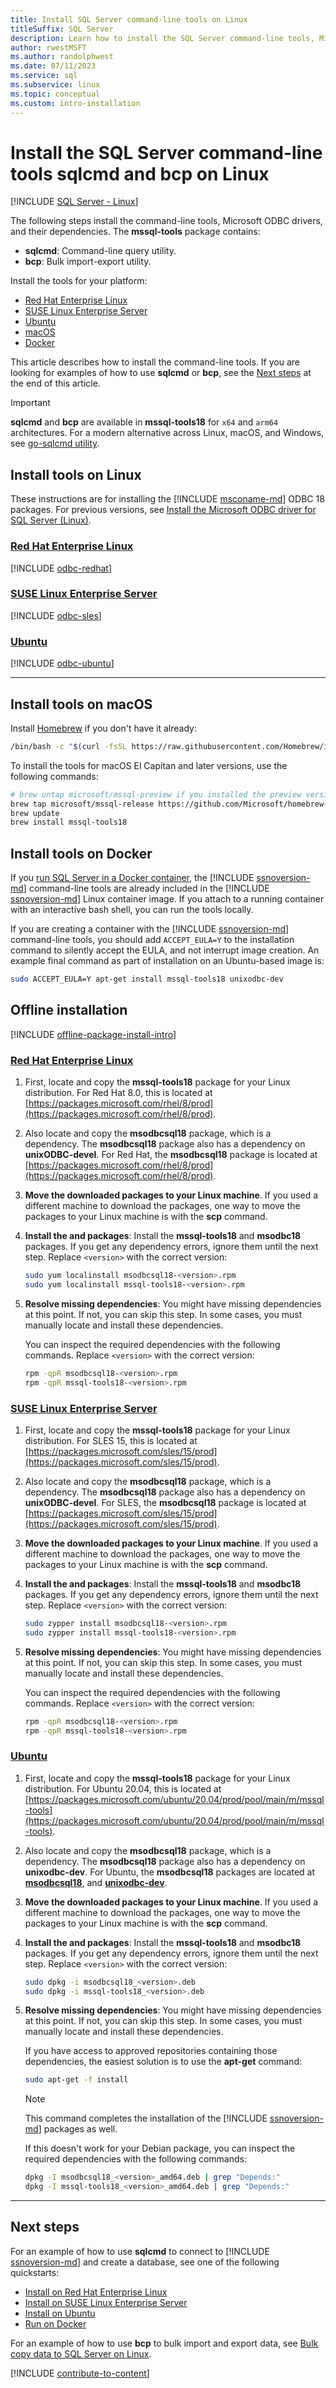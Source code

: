 ```yaml
---
title: Install SQL Server command-line tools on Linux
titleSuffix: SQL Server
description: Learn how to install the SQL Server command-line tools, Microsoft ODBC drivers, and their dependencies on Linux.
author: rwestMSFT
ms.author: randolphwest
ms.date: 07/11/2023
ms.service: sql
ms.subservice: linux
ms.topic: conceptual
ms.custom: intro-installation
---
```

# Install the SQL Server command-line tools sqlcmd and bcp on Linux

[!INCLUDE [SQL Server - Linux](../includes/applies-to-version/sql-linux.md)]

The following steps install the command-line tools, Microsoft ODBC drivers, and their dependencies. The **mssql-tools** package contains:

- **sqlcmd**: Command-line query utility.
- **bcp**: Bulk import-export utility.

Install the tools for your platform:

- [Red Hat Enterprise Linux](?tabs=redhat-install#RHEL)
- [SUSE Linux Enterprise Server](?tabs=sles-install#SLES)
- [Ubuntu](?tabs=ubuntu-install#ubuntu)
- [macOS](#macos)
- [Docker](#docker)

This article describes how to install the command-line tools. If you are looking for examples of how to use **sqlcmd** or **bcp**, see the [Next steps](#next-steps) at the end of this article.

> [!IMPORTANT]  
> **sqlcmd** and **bcp** are available in **mssql-tools18** for `x64` and `arm64` architectures. For a modern alternative across Linux, macOS, and Windows, see [go-sqlcmd utility](../tools/sqlcmd/go-sqlcmd-utility.md).

## Install tools on Linux

These instructions are for installing the [!INCLUDE [msconame-md](../includes/msconame-md.md)] ODBC 18 packages. For previous versions, see [Install the Microsoft ODBC driver for SQL Server (Linux)](../connect/odbc/linux-mac/installing-the-microsoft-odbc-driver-for-sql-server.md).

### [Red Hat Enterprise Linux](#tab/redhat-install)

[!INCLUDE [odbc-redhat](includes/odbc-redhat.md)]

### [SUSE Linux Enterprise Server](#tab/sles-install)

[!INCLUDE [odbc-sles](includes/odbc-sles.md)]

### [Ubuntu](#tab/ubuntu-install)

[!INCLUDE [odbc-ubuntu](includes/odbc-ubuntu.md)]

---

## <a id="macos"></a> Install tools on macOS

Install [Homebrew](https://brew.sh) if you don't have it already:

```bash
/bin/bash -c "$(curl -fsSL https://raw.githubusercontent.com/Homebrew/install/HEAD/install.sh)"
```

To install the tools for macOS El Capitan and later versions, use the following commands:

```bash
# brew untap microsoft/mssql-preview if you installed the preview version
brew tap microsoft/mssql-release https://github.com/Microsoft/homebrew-mssql-release
brew update
brew install mssql-tools18
```

## <a id="docker"></a> Install tools on Docker

If you [run SQL Server in a Docker container](quickstart-install-connect-docker.md), the [!INCLUDE [ssnoversion-md](../includes/ssnoversion-md.md)] command-line tools are already included in the [!INCLUDE [ssnoversion-md](../includes/ssnoversion-md.md)] Linux container image. If you attach to a running container with an interactive bash shell, you can run the tools locally.

If you are creating a container with the [!INCLUDE [ssnoversion-md](../includes/ssnoversion-md.md)] command-line tools, you should add `ACCEPT_EULA=Y` to the installation command to silently accept the EULA, and not interrupt image creation. An example final command as part of installation on an Ubuntu-based image is:

```bash
sudo ACCEPT_EULA=Y apt-get install mssql-tools18 unixodbc-dev
```

## Offline installation

[!INCLUDE [offline-package-install-intro](includes/offline-package-install-intro.md)]

### [Red Hat Enterprise Linux](#tab/redhat-install)

1. First, locate and copy the **mssql-tools18** package for your Linux distribution. For Red Hat 8.0, this is located at [https://packages.microsoft.com/rhel/8/prod](https://packages.microsoft.com/rhel/8/prod).

1. Also locate and copy the **msodbcsql18** package, which is a dependency. The **msodbcsql18** package also has a dependency on **unixODBC-devel**. For Red Hat, the **msodbcsql18** package is located at [https://packages.microsoft.com/rhel/8/prod](https://packages.microsoft.com/rhel/8/prod).

1. **Move the downloaded packages to your Linux machine**. If you used a different machine to download the packages, one way to move the packages to your Linux machine is with the **scp** command.

1. **Install the and packages**: Install the **mssql-tools18** and **msodbc18** packages. If you get any dependency errors, ignore them until the next step. Replace `<version>` with the correct version:

   ```bash
   sudo yum localinstall msodbcsql18-<version>.rpm
   sudo yum localinstall mssql-tools18-<version>.rpm
   ```

1. **Resolve missing dependencies**: You might have missing dependencies at this point. If not, you can skip this step. In some cases, you must manually locate and install these dependencies.

   You can inspect the required dependencies with the following commands. Replace `<version>` with the correct version:

   ```bash
   rpm -qpR msodbcsql18-<version>.rpm
   rpm -qpR mssql-tools18-<version>.rpm
    ```

### [SUSE Linux Enterprise Server](#tab/sles-install)

1. First, locate and copy the **mssql-tools18** package for your Linux distribution. For SLES 15, this is located at [https://packages.microsoft.com/sles/15/prod](https://packages.microsoft.com/sles/15/prod).

1. Also locate and copy the **msodbcsql18** package, which is a dependency. The **msodbcsql18** package also has a dependency on **unixODBC-devel**. For SLES, the **msodbcsql18** package is located at [https://packages.microsoft.com/sles/15/prod](https://packages.microsoft.com/sles/15/prod).

1. **Move the downloaded packages to your Linux machine**. If you used a different machine to download the packages, one way to move the packages to your Linux machine is with the **scp** command.

1. **Install the and packages**: Install the **mssql-tools18** and **msodbc18** packages. If you get any dependency errors, ignore them until the next step. Replace `<version>` with the correct version:

   ```bash
   sudo zypper install msodbcsql18-<version>.rpm
   sudo zypper install mssql-tools18-<version>.rpm
   ```

1. **Resolve missing dependencies**: You might have missing dependencies at this point. If not, you can skip this step. In some cases, you must manually locate and install these dependencies.

   You can inspect the required dependencies with the following commands. Replace `<version>` with the correct version:

   ```bash
   rpm -qpR msodbcsql18-<version>.rpm
   rpm -qpR mssql-tools18-<version>.rpm
    ```

### [Ubuntu](#tab/ubuntu-install)

1. First, locate and copy the **mssql-tools18** package for your Linux distribution. For Ubuntu 20.04, this is located at [https://packages.microsoft.com/ubuntu/20.04/prod/pool/main/m/mssql-tools](https://packages.microsoft.com/ubuntu/20.04/prod/pool/main/m/mssql-tools).

1. Also locate and copy the **msodbcsql18** package, which is a dependency. The **msodbcsql18** package also has a dependency on **unixodbc-dev**. For Ubuntu, the **msodbcsql18** packages are located at [**msodbcsql18**](https://packages.microsoft.com/ubuntu/20.04/prod/pool/main/m/msodbcsql17/), and [**unixodbc-dev**](https://packages.microsoft.com/ubuntu/20.04/prod/pool/main/u/unixodbc/).

1. **Move the downloaded packages to your Linux machine**. If you used a different machine to download the packages, one way to move the packages to your Linux machine is with the **scp** command.

1. **Install the and packages**: Install the **mssql-tools18** and **msodbc18** packages. If you get any dependency errors, ignore them until the next step. Replace `<version>` with the correct version:

   ```bash
   sudo dpkg -i msodbcsql18_<version>.deb
   sudo dpkg -i mssql-tools18_<version>.deb
   ```

1. **Resolve missing dependencies**: You might have missing dependencies at this point. If not, you can skip this step. In some cases, you must manually locate and install these dependencies.

   If you have access to approved repositories containing those dependencies, the easiest solution is to use the **apt-get** command:

   ```bash
   sudo apt-get -f install
   ```

   > [!NOTE]  
   > This command completes the installation of the [!INCLUDE [ssnoversion-md](../includes/ssnoversion-md.md)] packages as well.

   If this doesn't work for your Debian package, you can inspect the required dependencies with the following commands:

   ```bash
   dpkg -I msodbcsql18_<version>_amd64.deb | grep "Depends:"
   dpkg -I mssql-tools18_<version>_amd64.deb | grep "Depends:"
   ```

---

## Next steps

For an example of how to use **sqlcmd** to connect to [!INCLUDE [ssnoversion-md](../includes/ssnoversion-md.md)] and create a database, see one of the following quickstarts:

- [Install on Red Hat Enterprise Linux](quickstart-install-connect-red-hat.md)
- [Install on SUSE Linux Enterprise Server](quickstart-install-connect-suse.md)
- [Install on Ubuntu](quickstart-install-connect-ubuntu.md)
- [Run on Docker](quickstart-install-connect-docker.md)

For an example of how to use **bcp** to bulk import and export data, see [Bulk copy data to SQL Server on Linux](sql-server-linux-migrate-bcp.md).

[!INCLUDE [contribute-to-content](../includes/paragraph-content/contribute-to-content.md)]
